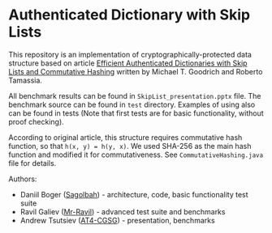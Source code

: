 # Authenticated Dictionary with Skip Lists

This repository is an implementation of cryptographically-protected data structure
based on article [Efficient Authenticated Dictionaries with Skip Lists and Commutative Hashing](https://www.cs.jhu.edu/~goodrich/cgc/pubs/hashskip.pdf)
written by Michael T. Goodrich and Roberto Tamassia.

All benchmark results can be found in `SkipList_presentation.pptx` file. The benchmark source can be found in `test` directory.
Examples of using also can be found in tests (Note that first tests are for basic functionality, without proof checking).

According to original article, this structure requires commutative hash function, so that `h(x, y) = h(y, x)`. We used
SHA-256 as the main hash function and modified it for commutativeness. See `CommutativeHashing.java` file for details.

Authors:
* Daniil Boger ([Sagolbah](https://github.com/Sagolbah)) - architecture, code, basic functionality test suite
* Ravil Galiev ([Mr-Ravil](https://github.com/Mr-Ravil)) - advanced test suite and benchmarks
* Andrew Tsutsiev ([AT4-CGSG](https://github.com/AT4-CGSG)) - presentation, benchmarks
